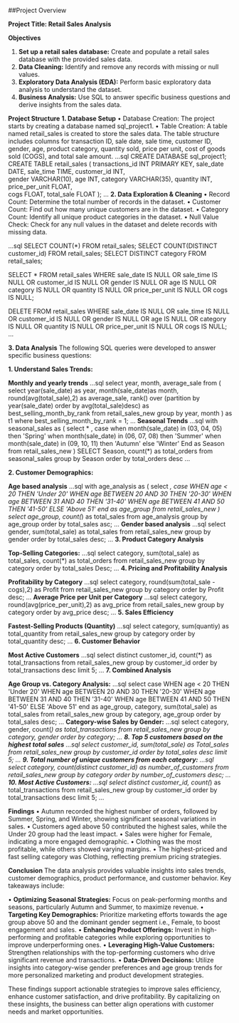 ##Project Overview

**Project Title: Retail Sales Analysis**

**Objectives**
1.	**Set up a retail sales database:** Create and populate a retail sales database with the provided sales data.
2.	**Data Cleaning:** Identify and remove any records with missing or null values.
3.	**Exploratory Data Analysis (EDA):** Perform basic exploratory data analysis to understand the dataset.
4.	**Business Analysis:** Use SQL to answer specific business questions and derive insights from the sales data.

**Project Structure**
**1.	Database Setup**
•	Database Creation: The project starts by creating a database named sql_project1.
•	Table Creation: A table named retail_sales is created to store the sales data. The table structure includes columns for transaction ID, sale date, sale time, customer ID, gender, age, product category, quantity sold, price per unit, cost of goods sold (COGS), and total sale amount. 
...sql
CREATE DATABASE sql_project1;
CREATE TABLE retail_sales
(
    transactions_id INT PRIMARY KEY,
    sale_date DATE,	
    sale_time TIME,
    customer_id INT,	
    gender VARCHAR(10),
    age INT,
    category VARCHAR(35),
    quantity INT,
    price_per_unit FLOAT,	
    cogs FLOAT,
    total_sale FLOAT
);
...
**2.	Data Exploration & Cleaning**
•	Record Count: Determine the total number of records in the dataset.
•	Customer Count: Find out how many unique customers are in the dataset.
•	Category Count: Identify all unique product categories in the dataset.
•	Null Value Check: Check for any null values in the dataset and delete records with missing data.

...sql
SELECT COUNT(*) FROM retail_sales;
SELECT COUNT(DISTINCT customer_id) FROM retail_sales;
SELECT DISTINCT category FROM retail_sales;

SELECT * FROM retail_sales
WHERE 
    sale_date IS NULL OR sale_time IS NULL OR customer_id IS NULL OR 
    gender IS NULL OR age IS NULL OR category IS NULL OR 
    quantity IS NULL OR price_per_unit IS NULL OR cogs IS NULL;

DELETE FROM retail_sales
WHERE 
    sale_date IS NULL OR sale_time IS NULL OR customer_id IS NULL OR 
    gender IS NULL OR age IS NULL OR category IS NULL OR 
    quantity IS NULL OR price_per_unit IS NULL OR cogs IS NULL;
...

**3.	Data Analysis**
The following SQL queries were developed to answer specific business questions:

**1.	Understand Sales Trends:** 

**Monthly and yearly trends**
...sql
select year,
 month,
 average_sale 
 from
 (
 select 
 year(sale_date) as year,
 month(sale_date)as month,
 round(avg(total_sale),2) as average_sale,
 rank() over (partition by year(sale_date) order by avg(total_sale)desc) as best_selling_month_by_rank
 from retail_sales_new
 group by year, month
 ) as t1
 where best_selling_month_by_rank = 1;
...
**Seasonal Trends**
...sql
with seasonal_sales as
 (
 select * ,
 case
when month(sale_date) in (03, 04, 05) then 'Spring'
when month(sale_date) in (06, 07, 08) then 'Summer'
when month(sale_date) in (09, 10, 11) then 'Autumn'
else 'Winter'
 End as Season
 from retail_sales_new
 )
 SELECT Season,
 count(*) as total_orders
 from seasonal_sales
 group by Season 
 order by total_orders desc
...

**2.	Customer Demographics:**

**Age based analysis**
...sql
with age_analysis as
(
select *,
case
WHEN age < 20 THEN 'Under 20'
    WHEN age BETWEEN 20 AND 30 THEN '20-30'
    WHEN age BETWEEN 31 AND 40 THEN '31-40'
    WHEN age BETWEEN 41 AND 50 THEN '41-50'
    ELSE 'Above 51'
    end as age_group
from retail_sales_new
) 
select age_group,
count(*) as total_sales
from age_analysis
group by age_group
order by total_sales asc;
...
**Gender based analysis**
...sql
select gender,
sum(total_sale) as total_sales
from retail_sales_new
group by gender
order by total_sales desc;
...
**3.	Product Category Analysis**

**Top-Selling Categories:**
...sql
select 
category, 
sum(total_sale) as total_sales, 
count(*) as total_orders
from retail_sales_new
group by category
order by total_sales Desc;
...
**4.	Pricing and Profitability Analysis**

**Profitability by Category**
...sql
select category,
round(sum(total_sale - cogs),2) as Profit 
from retail_sales_new
group by category
order by Profit desc;
...
**Average Price per Unit per Category**
...sql
select category,
round(avg(price_per_unit),2) as avg_price
from retail_sales_new
group by category
order by avg_price desc;
...
**5.	Sales Efficiency**

**Fastest-Selling Products (Quantity)**
...sql
select category,
sum(quantiy) as total_quantity
from retail_sales_new
group by category
order by total_quantity desc;
...
**6.	Customer Behavior**

**Most Active Customers**
...sql
select distinct customer_id,
count(*) as total_transactions 
from retail_sales_new
group by customer_id
order by total_transactions desc
limit 5;
...
**7.	Combined Analysis**

**Age Group vs. Category Analysis:**
...sql
select
case
WHEN age < 20 THEN 'Under 20'
    WHEN age BETWEEN 20 AND 30 THEN '20-30'
    WHEN age BETWEEN 31 AND 40 THEN '31-40'
    WHEN age BETWEEN 41 AND 50 THEN '41-50'
    ELSE 'Above 51'
    end as age_group,
category,
sum(total_sale) as total_sales
from retail_sales_new
group by category, age_group
order by total_sales desc;
...
**Category-wise Sales by Gender:**
...sql
select category, 
 gender, 
 count(*) as total_transactions
 from retail_sales_new
 group by category, gender
 order by category;
...
**8.	Top 5 customers based on the highest total sales**
...sql
select 
 customer_id, 
 sum(total_sale) as Total_sales 
 from retail_sales_new
 group by customer_id
 order by total_sales desc
 limit 5;
...
**9.	Total number of unique customers from each category:**
...sql
select 
 category,
 count(distinct customer_id) as number_of_customers
 from retail_sales_new
 group by category
 order by number_of_customers desc;
...
**10.	Most Active Customers:**
...sql
select distinct customer_id,
count(*) as total_transactions 
from retail_sales_new
group by customer_id
order by total_transactions desc
limit 5;
...

**Findings**
• Autumn recorded the highest number of orders, followed by Summer, Spring, and Winter, showing significant seasonal variations in sales.
• Customers aged above 50 contributed the highest sales, while the Under 20 group had the least impact.
• Sales were higher for Female, indicating a more engaged demographic.
• Clothing was the most profitable, while others showed varying margins.
• The highest-priced and fast selling category was Clothing, reflecting premium pricing strategies.

**Conclusion**
The data analysis provides valuable insights into sales trends, customer demographics, product performance, and customer behavior. Key takeaways include:

• **Optimizing Seasonal Strategies:** Focus on peak-performing months and seasons, particularly Autumn and Summer, to maximize revenue.
• **Targeting Key Demographics:** Prioritize marketing efforts towards the age group above 50 and the dominant gender segment i.e., Female, to boost engagement and sales.
• **Enhancing Product Offerings:** Invest in high-performing and profitable categories while exploring opportunities to improve underperforming ones.
• **Leveraging High-Value Customers:** Strengthen relationships with the top-performing customers who drive significant revenue and transactions.
• **Data-Driven Decisions:** Utilize insights into category-wise gender preferences and age group trends for more personalized marketing and product development strategies.

These findings support actionable strategies to improve sales efficiency, enhance customer satisfaction, and drive profitability. By capitalizing on these insights, the business can better align operations with customer needs and market opportunities.
